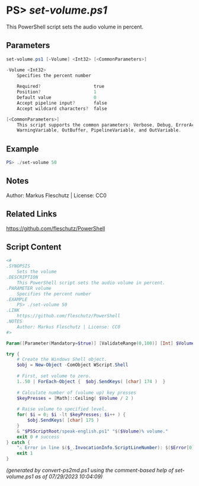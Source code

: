 PS> *set-volume.ps1*
====================

This PowerShell script sets the audio volume in percent.

Parameters
----------
```powershell
set-volume.ps1 [-Volume] <Int32> [<CommonParameters>]

-Volume <Int32>
    Specifies the percent number
    
    Required?                    true
    Position?                    1
    Default value                0
    Accept pipeline input?       false
    Accept wildcard characters?  false

[<CommonParameters>]
    This script supports the common parameters: Verbose, Debug, ErrorAction, ErrorVariable, WarningAction, 
    WarningVariable, OutBuffer, PipelineVariable, and OutVariable.
```

Example
-------
```powershell
PS> ./set-volume 50

```

Notes
-----
Author: Markus Fleschutz | License: CC0

Related Links
-------------
https://github.com/fleschutz/PowerShell

Script Content
--------------
```powershell
<#
.SYNOPSIS
	Sets the volume 
.DESCRIPTION
	This PowerShell script sets the audio volume in percent.
.PARAMETER volume
	Specifies the percent number
.EXAMPLE
	PS> ./set-volume 50
.LINK
	https://github.com/fleschutz/PowerShell
.NOTES
	Author: Markus Fleschutz | License: CC0
#>

Param([Parameter(Mandatory=$true)] [ValidateRange(0,100)] [Int] $Volume)

try {
	# Create the Windows Shell object. 
	$obj = New-Object -ComObject WScript.Shell
    
	# First, set volume to zero. 
	1..50 | ForEach-Object {  $obj.SendKeys( [char] 174 )  }
    
	# Calculate number of (volume up) key presses 
	$keyPresses = [Math]::Ceiling( $Volume / 2 )
    
	# Raise volume to specified level. 
	for( $i = 0; $i -lt $keyPresses; $i++ ) {
		$obj.SendKeys( [char] 175 )
	}
	& "$PSScriptRoot/speak-english.ps1" "$($Volume)% volume."
	exit 0 # success
} catch {
	"⚠️ Error in line $($_.InvocationInfo.ScriptLineNumber): $($Error[0])"
	exit 1
}
```

*(generated by convert-ps2md.ps1 using the comment-based help of set-volume.ps1 as of 07/29/2023 10:04:09)*
